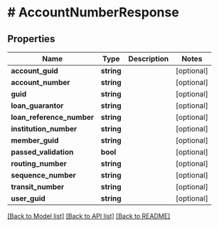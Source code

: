# # AccountNumberResponse

## Properties

Name | Type | Description | Notes
------------ | ------------- | ------------- | -------------
**account_guid** | **string** |  | [optional]
**account_number** | **string** |  | [optional]
**guid** | **string** |  | [optional]
**loan_guarantor** | **string** |  | [optional]
**loan_reference_number** | **string** |  | [optional]
**institution_number** | **string** |  | [optional]
**member_guid** | **string** |  | [optional]
**passed_validation** | **bool** |  | [optional]
**routing_number** | **string** |  | [optional]
**sequence_number** | **string** |  | [optional]
**transit_number** | **string** |  | [optional]
**user_guid** | **string** |  | [optional]

[[Back to Model list]](../../README.md#models) [[Back to API list]](../../README.md#endpoints) [[Back to README]](../../README.md)
